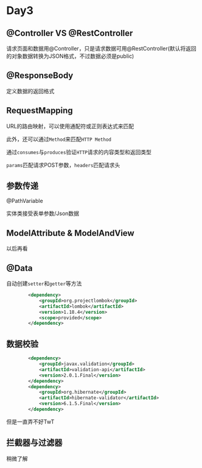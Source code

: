 # Day3

## @Controller VS @RestController

请求页面和数据用@Controller，只是请求数据可用@RestController(默认将返回的对象数据转换为JSON格式，不过数据必须是public)

## @ResponseBody

定义数据的返回格式

## RequestMapping

URL的路由映射，可以使用通配符或正则表达式来匹配

此外，还可以通过`Method`来匹配`HTTP Method`

通过`consumes`与`produces`验证`HTTP`请求的内容类型和返回类型

`params`匹配请求POST参数，`headers`匹配请求头

## 参数传递

@PathVariable

实体类接受表单参数/Json数据

## ModelAttribute & ModelAndView

以后再看

## @Data
自动创建`setter`和`getter`等方法

```xml
        <dependency>
            <groupId>org.projectlombok</groupId>
            <artifactId>lombok</artifactId>
            <version>1.18.4</version>
            <scope>provided</scope>
        </dependency>
```

## 数据校验

```xml
        <dependency>
            <groupId>javax.validation</groupId>
            <artifactId>validation-api</artifactId>
            <version>2.0.1.Final</version>
        </dependency>
        <dependency>
            <groupId>org.hibernate</groupId>
            <artifactId>hibernate-validator</artifactId>
            <version>6.1.5.Final</version>
        </dependency>
```

但是一直弄不好TwT

## 拦截器与过滤器

稍微了解
